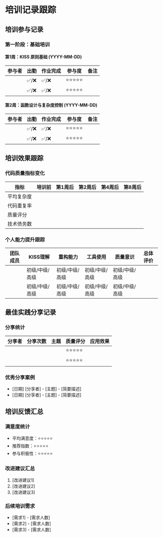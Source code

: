 # 培训记录跟踪

## 培训参与记录

### 第一阶段：基础培训

#### 第1周：KISS 原则基础 (YYYY-MM-DD)
| 参与者 | 出勤 | 作业完成 | 参与度 | 备注 |
|--------|------|----------|--------|------|
| | ✅/❌ | ✅/❌ | ⭐⭐⭐⭐⭐ | |
| | ✅/❌ | ✅/❌ | ⭐⭐⭐⭐⭐ | |

#### 第2周：函数设计与复杂度控制 (YYYY-MM-DD)
| 参与者 | 出勤 | 作业完成 | 参与度 | 备注 |
|--------|------|----------|--------|------|
| | ✅/❌ | ✅/❌ | ⭐⭐⭐⭐⭐ | |
| | ✅/❌ | ✅/❌ | ⭐⭐⭐⭐⭐ | |

## 培训效果跟踪

### 代码质量指标变化

| 指标 | 培训前 | 第1周后 | 第2周后 | 第4周后 | 第8周后 |
|------|--------|---------|---------|---------|---------|
| 平均复杂度 | | | | | |
| 代码重复率 | | | | | |
| 质量评分 | | | | | |
| 技术债务数 | | | | | |

### 个人能力提升跟踪

| 团队成员 | KISS理解 | 重构能力 | 工具使用 | 质量意识 | 总体评价 |
|----------|----------|----------|----------|----------|----------|
| | 初级/中级/高级 | 初级/中级/高级 | 初级/中级/高级 | 初级/中级/高级 | |
| | 初级/中级/高级 | 初级/中级/高级 | 初级/中级/高级 | 初级/中级/高级 | |

## 最佳实践分享记录

### 分享统计
| 分享者 | 分享次数 | 主题 | 质量评分 | 应用效果 |
|--------|----------|------|----------|----------|
| | | | ⭐⭐⭐⭐⭐ | |
| | | | ⭐⭐⭐⭐⭐ | |

### 优秀分享案例
- [日期] [分享者] - [主题] - [简要描述]
- [日期] [分享者] - [主题] - [简要描述]

## 培训反馈汇总

### 满意度统计
- 平均满意度：⭐⭐⭐⭐⭐
- 推荐指数：⭐⭐⭐⭐⭐
- 参与积极性：⭐⭐⭐⭐⭐

### 改进建议汇总
1. [改进建议1]
2. [改进建议2]
3. [改进建议3]

### 后续培训需求
- [需求1] - [需求人数]
- [需求2] - [需求人数]
- [需求3] - [需求人数]
